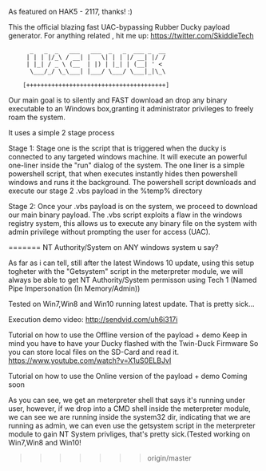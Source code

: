 As featured on HAK5 - 2117, thanks! :) 

This the official blazing fast UAC-bypassing Rubber Ducky payload generator.
For anything related , hit me up: https://twitter.com/SkiddieTech

          _   _  _   ___   ___  _   _  ___ _  __
         | | | |/_\ / __| |   \| | | |/ __| |/ /
         | |_| / _ \ (__  | |) | |_| | (__| ' <
          \___/_/ \_\___| |___/ \___/ \___|_|\_\

        [+++++++++++++++++++++++++++++++++++++++]
        

Our main goal is to silently and FAST download an drop any binary executable to an Windows box,granting it administrator privileges to freely roam the system.

It uses a simple 2 stage process

Stage 1:
Stage one is the script that is triggered when the ducky is connected to any targeted windows machine.
It will execute an powerful one-liner inside the "run" dialog of the system.
The one liner is a simple powershell script, that when executes instantly hides then powershell windows and runs it the background.
The powershell script downloads and execute our stage 2 .vbs payload in the %temp% directory

Stage 2:
Once your .vbs payload is on the system, we proceed to download our main binary payload. The .vbs script exploits a flaw in the windows registry system, this allows us to execute any binary file on the system with admin privilege without prompting the user for access (UAC).

=======
NT Authority/System on ANY windows system u say?

As far as i can tell, still after the latest Windows 10 update, using this setup togheter with the "Getsystem" script in the meterpreter module, we will always be able to get NT Authority/System permisson using Tech 1 (Named Pipe Impersonation (In Memory/Admin))

Tested on Win7,Win8 and Win10 running latest update.
That is pretty sick...

Execution demo video: http://sendvid.com/uh6i317i

Tutorial on how to use the Offline version of the payload + demo
Keep in mind you have to have your Ducky flashed with the Twin-Duck Firmware
So you can store local files on the SD-Card and read it.
https://www.youtube.com/watch?v=X1uS0ELBJvI


Tutorial on how to use the Online version of the payload + demo
Coming soon

As you can see, we get an meterpreter shell that says it's running under user, however, if we drop into a CMD shell inside the meterpreter module, we can see we are running inside the system32 dir, indicating that we are running as admin, we can even use the getsystem script in the meterpreter module to gain NT System privliges, that's pretty sick.(Tested working on Win7,Win8 and Win10! 

>>>>>>> origin/master
